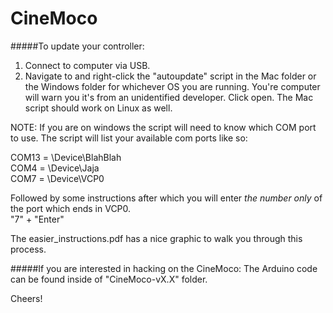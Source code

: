 CineMoco
========
#####To update your controller:
1. Connect to computer via USB.
2. Navigate to and right-click the "autoupdate" script in the Mac folder or 
the Windows folder for whichever OS you are running. You're computer will warn you it's from an unidentified developer.  Click open.   The Mac script should 
work on Linux as well.

NOTE: If you are on windows the script will need to know which COM port to use.  The script will list your available com ports like so:

COM13 = \Device\BlahBlah  
COM4 = \Device\Jaja  
COM7 = \Device\VCP0  

Followed by some instructions after which you will enter _the number only_ of the port which ends in VCP0.  
"7" + "Enter"

The easier_instructions.pdf has a nice graphic to walk you through this process.

#####If you are interested in hacking on the CineMoco:
The Arduino code can be found inside of "CineMoco-vX.X" folder.

Cheers!
